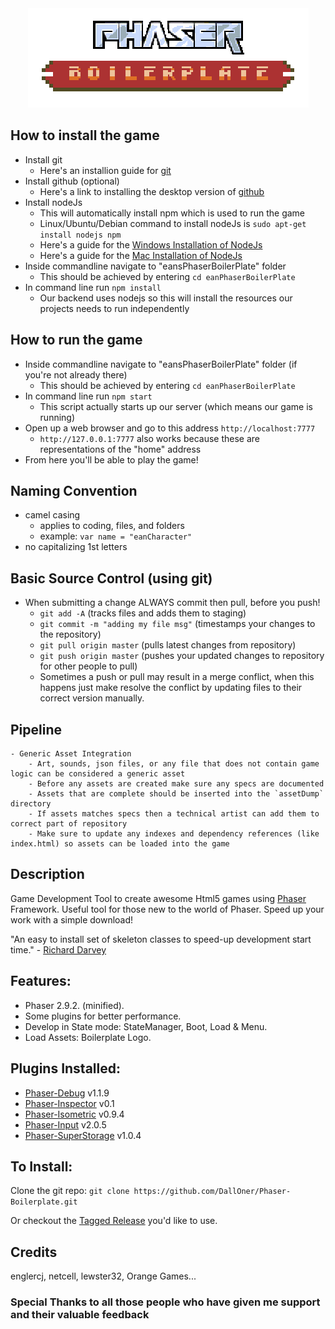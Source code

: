 <div align="center"><img src="https://github.com/DallOner/Phaser-Boilerplate/blob/master/assets/img/boilerplate-logo.png"></div>

## How to install the game
- Install git
    - Here's an installion guide for [git](https://www.atlassian.com/git/tutorials/install-git)
- Install github (optional)
    - Here's a link to installing  the desktop version of [github](https://desktop.github.com/)
- Install nodeJs
    - This will automatically install npm which is used to run the game
    - Linux/Ubuntu/Debian command to install nodeJs is `sudo apt-get install nodejs npm`
    - Here's a guide for the [Windows Installation of NodeJs](http://blog.teamtreehouse.com/install-node-js-npm-windows)
    - Here's a guide for the [Mac Installation of NodeJs](http://blog.teamtreehouse.com/install-node-js-npm-mac)
- Inside commandline navigate to "eansPhaserBoilerPlate" folder
    - This should be achieved by entering `cd eanPhaserBoilerPlate`
- In command line run `npm install`
    - Our backend uses nodejs so this will install the resources our projects needs to run independently

## How to run the game
- Inside commandline navigate to "eansPhaserBoilerPlate" folder (if you're not already there)
    - This should be achieved by entering `cd eanPhaserBoilerPlate`
- In command line run `npm start`
    - This script actually starts up our server (which means our game is running)
- Open up a web browser and go to this address `http://localhost:7777`
    - `http://127.0.0.1:7777` also works because these are representations of the "home" address
- From here you'll be able to play the game!

## Naming Convention
- camel casing
    - applies to coding, files, and folders
    - example: `var name = "eanCharacter"`
- no capitalizing 1st letters

## Basic Source Control (using git)
- When submitting a change ALWAYS commit then pull, before you push!
    - `git add -A` (tracks files and adds them to staging)
    - `git commit -m "adding my file msg"` (timestamps your changes to the repository)
    - `git pull origin master` (pulls latest changes from repository)
    - `git push origin master` (pushes your updated changes to repository for other people to pull)
    - Sometimes a push or pull may result in a merge conflict, when this happens just make resolve the conflict by updating files to their correct version manually.

## Pipeline
    - Generic Asset Integration
        - Art, sounds, json files, or any file that does not contain game logic can be considered a generic asset
        - Before any assets are created make sure any specs are documented
        - Assets that are complete should be inserted into the `assetDump` directory
        - If assets matches specs then a technical artist can add them to correct part of repository
        - Make sure to update any indexes and dependency references (like index.html) so assets can be loaded into the game

## Description
Game Development Tool to create awesome Html5 games using [Phaser](http://phaser.io/) Framework. Useful tool for those new to the world of Phaser. Speed up your work with a simple download!

"An easy to install set of skeleton classes to speed-up development start time." - [Richard Darvey](https://twitter.com/photonstorm)

## Features:
- Phaser 2.9.2. (minified).
- Some plugins for better performance.
- Develop in State mode: StateManager, Boot, Load & Menu.
- Load Assets: Boilerplate Logo.

## Plugins Installed:
- [Phaser-Debug](https://github.com/englercj/phaser-debug) v1.1.9
- [Phaser-Inspector](https://github.com/netcell/phaser-inspector) v0.1
- [Phaser-Isometric](https://github.com/lewster32/phaser-plugin-isometric) v0.9.4
- [Phaser-Input](https://github.com/orange-games/phaser-input) v2.0.5
- [Phaser-SuperStorage](https://github.com/orange-games/phaser-super-storage) v1.0.4                

## To Install:
Clone the git repo:
`git clone https://github.com/DallOner/Phaser-Boilerplate.git`

Or checkout the [Tagged Release](https://github.com/DallOner/Phaser-Boilerplate/releases) you'd like to use.

## Credits

englercj, netcell, lewster32, Orange Games...
### Special Thanks to all those people who have given me support and their valuable feedback
